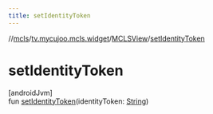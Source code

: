 ```yaml
---
title: setIdentityToken
---
```

//[mcls](../../../index.html)/[tv.mycujoo.mcls.widget](../index.html)/[MCLSView](index.html)/[setIdentityToken](set-identity-token.html)



# setIdentityToken



[androidJvm]\
fun [setIdentityToken](set-identity-token.html)(identityToken: [String](https://kotlinlang.org/api/latest/jvm/stdlib/kotlin/-string/index.html))




